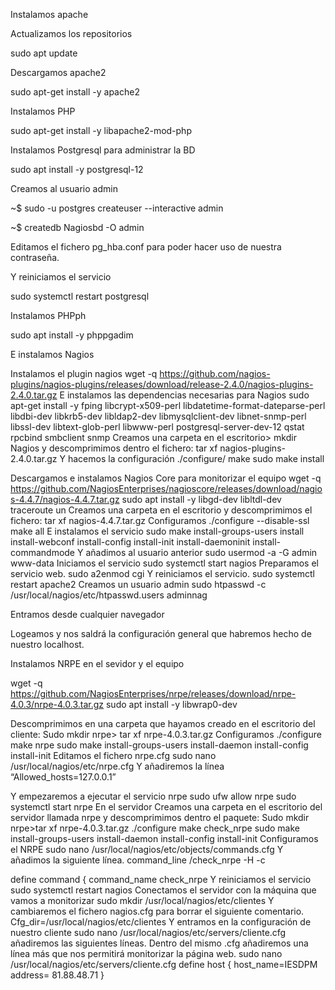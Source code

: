 Instalamos apache

Actualizamos los repositorios

sudo apt update

Descargamos apache2

sudo apt-get install -y apache2

Instalamos PHP

sudo apt-get install -y libapache2-mod-php

Instalamos Postgresql para administrar la BD

sudo apt install -y postgresql-12

Creamos al usuario admin

~$ sudo -u postgres createuser --interactive admin

~$ createdb Nagiosbd -O admin

Editamos el fichero pg_hba.conf para poder hacer uso de nuestra contraseña.

Y reiniciamos el servicio

sudo systemctl restart postgresql

Instalamos PHPph

sudo apt install -y phppgadim

E instalamos Nagios

Instalamos el plugin nagios wget -q https://github.com/nagios-plugins/nagios-plugins/releases/download/release-2.4.0/nagios-plugins-2.4.0.tar.gz E instalamos las dependencias necesarias para Nagios sudo apt-get install -y fping libcrypt-x509-perl libdatetime-format-dateparse-perl libdbi-dev libkrb5-dev libldap2-dev libmysqlclient-dev libnet-snmp-perl libssl-dev libtext-glob-perl libwww-perl postgresql-server-dev-12 qstat rpcbind smbclient snmp Creamos una carpeta en el escritorio> mkdir Nagios y descomprimimos dentro el fichero: tar xf nagios-plugins-2.4.0.tar.gz Y hacemos la configuración ./configure/ make sudo make install

Descargamos e instalamos Nagios Core para monitorizar el equipo wget -q https://github.com/NagiosEnterprises/nagioscore/releases/download/nagios-4.4.7/nagios-4.4.7.tar.gz sudo apt install -y libgd-dev libltdl-dev traceroute un Creamos una carpeta en el escritorio y descomprimimos el fichero: tar xf nagios-4.4.7.tar.gz Configuramos ./configure --disable-ssl make all E instalamos el servicio sudo make install-groups-users install install-webconf install-config install-init install-daemoninit install-commandmode Y añadimos al usuario anterior sudo usermod -a -G admin www-data Iniciamos el servicio sudo systemctl start nagios Preparamos el servicio web. sudo a2enmod cgi Y reiniciamos el servicio. sudo systemctl restart apache2 Creamos un usuario admin sudo htpasswd -c /usr/local/nagios/etc/htpasswd.users adminnag

Entramos desde cualquier navegador



Logeamos y nos saldrá la configuración general que habremos hecho de nuestro localhost.



Instalamos NRPE en el sevidor y el equipo

wget -q https://github.com/NagiosEnterprises/nrpe/releases/download/nrpe-4.0.3/nrpe-4.0.3.tar.gz sudo apt install -y libwrap0-dev

Descomprimimos en una carpeta que hayamos creado en el escritorio del cliente: Sudo mkdir nrpe> tar xf nrpe-4.0.3.tar.gz Configuramos ./configure make nrpe sudo make install-groups-users install-daemon install-config install-init Editamos el fichero nrpe.cfg sudo nano /usr/local/nagios/etc/nrpe.cfg Y añadiremos la línea “Allowed_hosts=127.0.0.1”



Y empezaremos a ejecutar el servicio nrpe sudo ufw allow nrpe sudo systemctl start nrpe En el servidor Creamos una carpeta en el escritorio del servidor llamada nrpe y descomprimimos dentro el paquete: Sudo mkdir nrpe>tar xf nrpe-4.0.3.tar.gz ./configure make check_nrpe sudo make install-groups-users install-daemon install-config install-init Configuramos el NRPE sudo nano /usr/local/nagios/etc/objects/commands.cfg Y añadimos la siguiente línea. command_line /check_nrpe -H  -c 

define command { command_name check_nrpe Y reiniciamos el servicio sudo systemctl restart nagios Conectamos el servidor con la máquina que vamos a monitorizar sudo mkdir /usr/local/nagios/etc/clientes Y cambiaremos el fichero nagios.cfg para borrar el siguiente comentario. Cfg_dir=/usr/local/nagios/etc/clientes Y entramos en la configuración de nuestro cliente sudo nano /usr/local/nagios/etc/servers/cliente.cfg añadiremos las siguientes líneas. Dentro del mismo .cfg añadiremos una línea más que nos permitirá monitorizar la página web. sudo nano /usr/local/nagios/etc/servers/cliente.cfg define host { host_name=IESDPM address= 81.88.48.71 }

